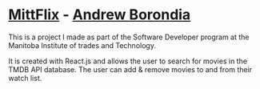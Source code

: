 # [MittFlix](https://affectionate-montalcini-1faf8b.netlify.app/) - [Andrew Borondia](https://cranky-beaver-6bfa9c.netlify.app/projects)

This is a project I made as part of the Software Developer program at the Manitoba Institute of trades and Technology.

It is created with React.js and allows the user to search for movies in the TMDB API database. The user can add & remove movies to and from their watch list. 
